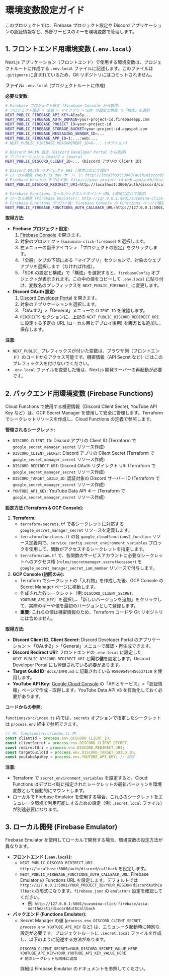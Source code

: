 # 環境変数設定ガイド

このプロジェクトでは、Firebase プロジェクト設定や Discord アプリケーションの認証情報など、外部サービスのキーを環境変数で管理します。

## 1. フロントエンド用環境変数 (`.env.local`)

Next.js アプリケーション（フロントエンド）で使用する環境変数は、プロジェクトルートに作成する `.env.local` ファイルに記述します。このファイルは `.gitignore` に含まれているため、Git リポジトリにはコミットされません。

**ファイル:** `.env.local` (プロジェクトルートに作成)

**必要な変数:**

```bash
# Firebase プロジェクト設定 (Firebase Console から取得)
# プロジェクト設定 > 全般 > マイアプリ > SDK の設定と構成 で「構成」を選択
NEXT_PUBLIC_FIREBASE_API_KEY=AIzaSy...
NEXT_PUBLIC_FIREBASE_AUTH_DOMAIN=your-project-id.firebaseapp.com
NEXT_PUBLIC_FIREBASE_PROJECT_ID=your-project-id
NEXT_PUBLIC_FIREBASE_STORAGE_BUCKET=your-project-id.appspot.com
NEXT_PUBLIC_FIREBASE_MESSAGING_SENDER_ID=...
NEXT_PUBLIC_FIREBASE_APP_ID=1:...:web:...
# NEXT_PUBLIC_FIREBASE_MEASUREMENT_ID=G-... (オプション)

# Discord OAuth 設定 (Discord Developer Portal から取得)
# アプリケーション > OAuth2 > General
NEXT_PUBLIC_DISCORD_CLIENT_ID=... (Discord アプリの Client ID)

# Discord OAuth リダイレクト URI (環境に応じて設定)
# ローカル開発 (Next.js dev サーバー): http://localhost:3000/auth/discord/callback
# Firebase Hosting デプロイ後: https://your-project-id.web.app/auth/discord/callback (またはカスタムドメイン)
NEXT_PUBLIC_DISCORD_REDIRECT_URI=http://localhost:3000/auth/discord/callback

# Firebase Functions コールバックエンドポイント URL (環境に応じて設定)
# ローカル開発 (Firebase Emulator): http://127.0.0.1:5001/suzumina-click-firebase/asia-northeast1/discordAuthCallback
# Firebase Functions デプロイ後: Firebase Console の Functions ページで確認できるトリガー URL
NEXT_PUBLIC_FIREBASE_FUNCTIONS_AUTH_CALLBACK_URL=http://127.0.0.1:5001/suzumina-click-firebase/asia-northeast1/discordAuthCallback
```

**取得方法:**

*   **Firebase プロジェクト設定:**
    1.  [Firebase Console](https://console.firebase.google.com/) を開きます。
    2.  対象のプロジェクト (`suzumina-click-firebase`) を選択します。
    3.  左メニューの歯車アイコン > 「プロジェクトの設定」をクリックします。
    4.  「全般」タブの下部にある「マイアプリ」セクションで、対象のウェブアプリを選択します（なければ作成）。
    5.  「SDK の設定と構成」で「構成」を選択すると、`firebaseConfig` オブジェクトが表示されます。この中の値をコピーして `.env.local` に貼り付け、変数名のプレフィックスを `NEXT_PUBLIC_FIREBASE_` に変更します。
*   **Discord OAuth 設定:**
    1.  [Discord Developer Portal](https://discord.com/developers/applications) を開きます。
    2.  対象のアプリケーションを選択します。
    3.  「OAuth2」>「General」メニューで `CLIENT ID` を確認します。
    4.  `REDIRECTS` セクションに、上記の `NEXT_PUBLIC_DISCORD_REDIRECT_URI` に設定する予定の URL (ローカル用とデプロイ後用) を**両方とも**追加し、保存します。

**注意:**

*   `NEXT_PUBLIC_` プレフィックスが付いた変数は、ブラウザ側（フロントエンド）のコードからアクセス可能です。機密情報（API Secret など）にはこのプレフィックスを付けないでください。
*   `.env.local` ファイルを変更した後は、Next.js 開発サーバーの再起動が必要です。

## 2. バックエンド用環境変数 (Firebase Functions)

Cloud Functions で使用する機密情報（Discord Client Secret, YouTube API Key など）は、GCP Secret Manager を使用して安全に管理します。Terraform でシークレットリソースを作成し、Cloud Functions の定義で参照します。

**管理されるシークレット:**

*   `DISCORD_CLIENT_ID`: Discord アプリの Client ID (Terraform で `google_secret_manager_secret` リソース作成)
*   `DISCORD_CLIENT_SECRET`: Discord アプリの Client Secret (Terraform で `google_secret_manager_secret` リソース作成)
*   `DISCORD_REDIRECT_URI`: Discord OAuth リダイレクト URI (Terraform で `google_secret_manager_secret` リソース作成)
*   `DISCORD_TARGET_GUILD_ID`: 認証対象の Discord サーバー ID (Terraform で `google_secret_manager_secret` リソース作成)
*   `YOUTUBE_API_KEY`: YouTube Data API キー (Terraform で `google_secret_manager_secret` リソース作成)

**設定方法 (Terraform & GCP Console):**

1.  **Terraform:**
    *   `terraform/secrets.tf` で各シークレットに対応する `google_secret_manager_secret` リソースを定義します。
    *   `terraform/functions.tf` の各 `google_cloudfunctions2_function` リソース定義内で、`service_config.secret_environment_variables` ブロックを使用して、関数がアクセスするシークレットを指定します。
    *   `terraform/iam.tf` で、各関数のサービスアカウントに必要なシークレットへのアクセス権 (`roles/secretmanager.secretAccessor`) を `google_secret_manager_secret_iam_member` リソースで付与します。
2.  **GCP Console (初回のみ):**
    *   Terraform でシークレットの「入れ物」を作成した後、GCP Console の Secret Manager ページに移動します。
    *   作成された各シークレット（例: `DISCORD_CLIENT_SECRET`, `YOUTUBE_API_KEY`）を選択し、「新しいバージョンを追加」をクリックして、実際のキーや値を最初のバージョンとして登録します。
    *   **重要:** これらの値は機密情報のため、Terraform コードや Git リポジトリには含めません。

**取得方法:**

*   **Discord Client ID, Client Secret:** Discord Developer Portal のアプリケーション > 「OAuth2」>「General」メニューで確認・再生成できます。
*   **Discord Redirect URI:** フロントエンドの `.env.local` に設定した `NEXT_PUBLIC_DISCORD_REDIRECT_URI` と**同じ値**を設定します。Discord Developer Portal にも登録されている必要があります。
*   **Target Guild ID:** `docs/INFO.md` に記載されている `959095494456537158` を使用します。
*   **YouTube API Key:** [Google Cloud Console](https://console.cloud.google.com/) の「APIとサービス」>「認証情報」ページで作成・取得します。YouTube Data API v3 を有効化しておく必要があります。

**コードからの参照:**

`functions/src/index.ts` 内では、`secrets` オプションで指定したシークレットは `process.env` 経由で参照できます。

```typescript
// 例: functions/src/index.ts 内
const clientId = process.env.DISCORD_CLIENT_ID;
const clientSecret = process.env.DISCORD_CLIENT_SECRET;
const redirectUri = process.env.DISCORD_REDIRECT_URI;
const targetGuildId = process.env.DISCORD_TARGET_GUILD_ID;
const youtubeApiKey = process.env.YOUTUBE_API_KEY; // 追加
```

**注意:**

*   Terraform で `secret_environment_variables` を設定すると、Cloud Functions はデプロイ時に指定されたシークレットの最新バージョンを環境変数として自動的にマウントします。
*   ローカルで Firebase Emulator を使用する場合、これらのシークレットをエミュレータ環境で利用可能にするための設定（例: `.secret.local` ファイル）が別途必要になります。

## 3. ローカル開発 (Firebase Emulator)

Firebase Emulator を使用してローカルで開発する場合、環境変数の設定方法が異なります。

*   **フロントエンド (`.env.local`):**
    *   `NEXT_PUBLIC_DISCORD_REDIRECT_URI`: `http://localhost:3000/auth/discord/callback` を設定します。
    *   `NEXT_PUBLIC_FIREBASE_FUNCTIONS_AUTH_CALLBACK_URL`: Firebase Emulator の Functions URL を設定します。デフォルトでは `http://127.0.0.1:5001/YOUR_PROJECT_ID/YOUR_REGION/discordAuthCallback` の形式になります。`firebase.json` の `emulators` 設定を確認してください。
        *   例: `http://127.0.0.1:5001/suzumina-click-firebase/asia-northeast1/discordAuthCallback`
*   **バックエンド (Functions Emulator):**
    *   Secret Manager の値 (`process.env.DISCORD_CLIENT_SECRET`, `process.env.YOUTUBE_API_KEY` など) は、エミュレータ起動時に特別な設定が必要です。プロジェクトルートに `.secret.local` ファイルを作成し、以下のように記述する方法があります。
        ```
        DISCORD_CLIENT_SECRET=YOUR_DISCORD_SECRET_VALUE_HERE
        YOUTUBE_API_KEY=YOUR_YOUTUBE_API_KEY_VALUE_HERE
        # 他のシークレットも同様に追加
        ```
        詳細は Firebase Emulator のドキュメントを参照してください。